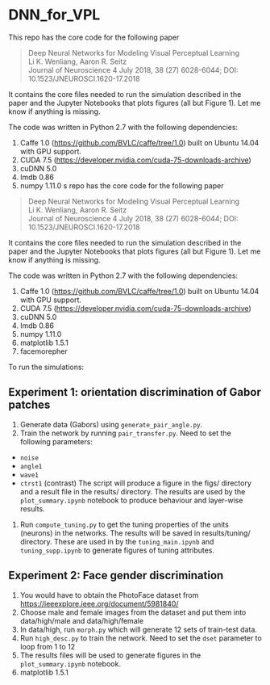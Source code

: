 # DNN_for_VPL

This repo has the core code for the following paper
> Deep Neural Networks for Modeling Visual Perceptual Learning  
> Li K. Wenliang, Aaron R. Seitz  
> Journal of Neuroscience 4 July 2018, 38 (27) 6028-6044; DOI: 10.1523/JNEUROSCI.1620-17.2018

It contains the core files needed to run the simulation described in the paper and the Jupyter Notebooks that plots figures (all but Figure 1). Let me know if anything is missing. 

The code was written in Python 2.7 with the following dependencies:

1. Caffe 1.0 (https://github.com/BVLC/caffe/tree/1.0) built on Ubuntu 14.04 with GPU support.
1. CUDA 7.5 (https://developer.nvidia.com/cuda-75-downloads-archive)
1. cuDNN 5.0
1. lmdb 0.86
1. numpy 1.11.0
s repo has the core code for the following paper
> Deep Neural Networks for Modeling Visual Perceptual Learning  
> Li K. Wenliang, Aaron R. Seitz  
> Journal of Neuroscience 4 July 2018, 38 (27) 6028-6044; DOI: 10.1523/JNEUROSCI.1620-17.2018

It contains the core files needed to run the simulation described in the paper and the Jupyter Notebooks that plots figures (all but Figure 1). Let me know if anything is missing. 

The code was written in Python 2.7 with the following dependencies:

1. Caffe 1.0 (https://github.com/BVLC/caffe/tree/1.0) built on Ubuntu 14.04 with GPU support.
1. CUDA 7.5 (https://developer.nvidia.com/cuda-75-downloads-archive)
1. cuDNN 5.0
1. lmdb 0.86
1. numpy 1.11.0
1. matplotlib 1.5.1
1. facemorepher

To run the simulations:

##  Experiment 1: orientation discrimination of Gabor patches

1. Generate data (Gabors) using `generate_pair_angle.py`.
1. Train the network by running `pair_transfer.py`. Need to set the following parameters:
  * `noise`
  * `angle1`
  * `wave1`
  * `ctrst1` (contrast)
  The script will produce a figure in the figs/ directory and a result file in the results/ directory. The results are used by the `plot_summary.ipynb` notebook to produce behaviour and layer-wise results.
1. Run `compute_tuning.py` to get the tuning properties of the units (neurons) in the networks. The results will be saved in results/tuning/ directory. These are used in by the `tuning_main.ipynb` and `tuning_supp.ipynb` to generate figures of tuning attributes.

## Experiment 2: Face gender discrimination
1. You would have to obtain the PhotoFace dataset from https://ieeexplore.ieee.org/document/5981840/
1. Choose male and female images from the dataset and put them into data/high/male and data/high/female
1. In data/high, run `morph.py` which will generate 12 sets of train-test data.
1. Run `high_desc.py` to train the network. Need to set the `dset` parameter to loop from 1 to 12
1. The results files will be used to generate figures in the `plot_summary.ipynb` notebook.
1. matplotlib 1.5.1
